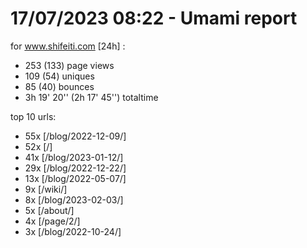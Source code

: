 # 17/07/2023 08:22 - Umami report
for www.shifeiti.com [24h] :

 - 253 (133) page views
 - 109 (54) uniques
 - 85 (40) bounces
 - 3h 19' 20'' (2h 17' 45'') totaltime


top 10 urls:
 - 55x [/blog/2022-12-09/]
 - 52x [/]
 - 41x [/blog/2023-01-12/]
 - 29x [/blog/2022-12-22/]
 - 13x [/blog/2022-05-07/]
 - 9x [/wiki/]
 - 8x [/blog/2023-02-03/]
 - 5x [/about/]
 - 4x [/page/2/]
 - 3x [/blog/2022-10-24/]


